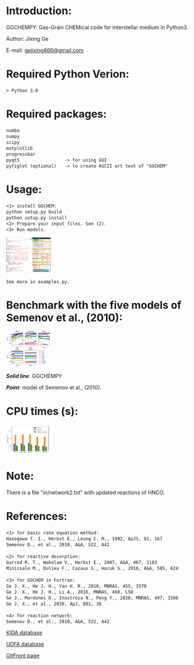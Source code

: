 
# Introduction:

GGCHEMPY: Gas-Grain CHEMical code for interstellar medium in Python3.

Author: Jixing Ge

E-mail: gejixing666@gmail.com


# Required Python Verion: 
    > Python 3.0

# Required packages:
    numba
    numpy
    scipy
    matplotlib
    progressbar
    pyqt5                 -> for using GUI
    pyfiglet (optional)   -> to create ASCII art text of "GGCHEM"


# Usage:
    <1> install GGCHEM:
    python setup.py build
    python setup.py install
    <2> Prepare your input files. See (2).
    <3> Run models. 
<img src="figures/code-and-gui.png" alt="code ang GUI" style="width:120px;"/>
  
    See more in examples.py. 
# Benchmark with the five models of Semenov et al., (2010):
<img src="figures/benchmark.png" alt="benchmark" style="width:120px;"/>

***Solid line***: GGCHEMPY

***Point***: model of Semenov et al., (2010).

# CPU times (s):
<img src="figures/cputime.png" alt="cpu time" style="width:120px;"/>

# Note:
There is a file "in/network2.txt" with updated reactions of HNCO.

# References:
    <1> for basic rate equation method:
    Hasegawa T. I., Herbst E., Leung C. M., 1992, ApJS, 82, 167
    Semenov D., et al., 2010, A&A, 522, A42
    
    <2> for reactive desorption:
    Garrod R. T., Wakelam V., Herbst E., 2007, A&A, 467, 1103
    Minissale M., Dulieu F., Cazaux S., Hocuk S., 2016, A&A, 585, A24
    
    <3> for GGCHEM in Fortran:
    Ge J. X., He J. H., Yan H. R., 2016, MNRAS, 455, 3570
    Ge J. X., He J. H., Li A., 2016, MNRAS, 460, L50
    Ge J., Mardones D., Inostroza N., Peng Y., 2020, MNRAS, 497, 3306
    Ge J. X., et al., 2020, ApJ, 891, 36

    <4> for reaction network:
    Semenov D., et al., 2010, A&A, 522, A42
    
[KIDA database](http://kida.astrophy.u-bordeaux.fr/)
  
[UDFA database](http://udfa.ajmarkwick.net/)

[GitFront page](https://gitfront.io/r/Jixing-Ge/7b3c064da2aa89e7c1d34633a426340610338338/ggchempy/)
